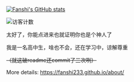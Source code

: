 [![Fanshi's GitHub stats](https://github-readme-stats.vercel.app/api?username=Fanshi233&locale=cn)](https://github.com/anuraghazra/github-readme-stats)

![访客计数](https://count.getloli.com/get/@:fanshi233?theme=moebooru)

太好了，你能点进来也就证明你也是个神人了

我是一名高中生，啥也不会，还在学习中，谅解尊重

~~（就这破readme还commit了三次咧）~~

More details: https://fanshi233.github.io/about/
